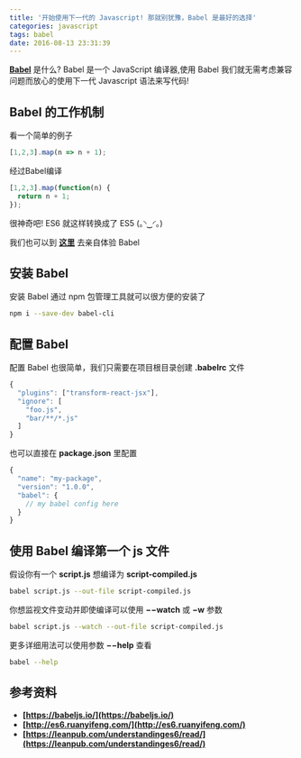 ```yaml
---
title: '开始使用下一代的 Javascript! 那就别犹豫，Babel 是最好的选择'
categories: javascript
tags: babel
date: 2016-08-13 23:31:39
---
```


**[Babel](https://babeljs.io/)** 是什么? Babel 是一个 JavaScript 编译器,使用 Babel 我们就无需考虑兼容问题而放心的使用下一代 Javascript 语法来写代码!
<!--more-->

## Babel 的工作机制

看一个简单的例子

```js
[1,2,3].map(n => n + 1);
```

经过Babel编译

```js
[1,2,3].map(function(n) {
  return n + 1;
});
```

很神奇吧! ES6 就这样转换成了 ES5 (｡◝‿◜｡)

我们也可以到 **[这里](https://babeljs.io/repl/)** 去亲自体验 Babel

## 安装 Babel

安装 Babel 通过 npm 包管理工具就可以很方便的安装了

```bash
npm i --save-dev babel-cli
```

## 配置 Babel

配置 Babel 也很简单，我们只需要在项目根目录创建 **.babelrc** 文件

```js
{
  "plugins": ["transform-react-jsx"],
  "ignore": [
    "foo.js",
    "bar/**/*.js"
  ]
}
```

也可以直接在 **package.json** 里配置

```js
{
  "name": "my-package",
  "version": "1.0.0",
  "babel": {
    // my babel config here
  }
}
```

## 使用 Babel 编译第一个 js 文件

假设你有一个 **script.js** 想编译为 **script-compiled.js**

```bash
babel script.js --out-file script-compiled.js
```

你想监视文件变动并即使编译可以使用 **&minus;&minus;watch** 或 **&minus;w** 参数

```bash
babel script.js --watch --out-file script-compiled.js
```

更多详细用法可以使用参数 **&minus;&minus;help** 查看

```bash
babel --help
```

## 参考资料
* **[https://babeljs.io/](https://babeljs.io/)**
* **[http://es6.ruanyifeng.com/](http://es6.ruanyifeng.com/)**
* **[https://leanpub.com/understandinges6/read/](https://leanpub.com/understandinges6/read/)**
